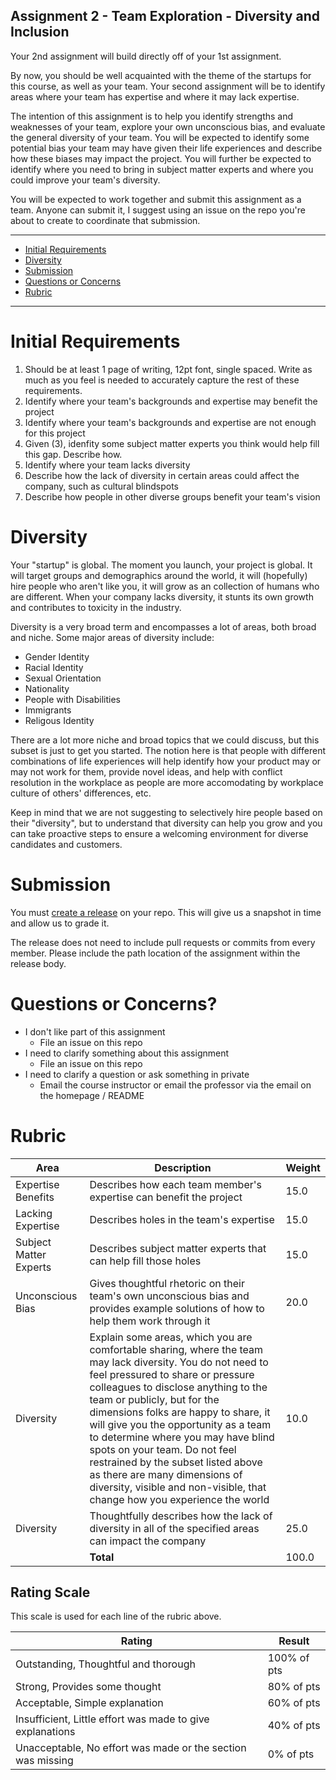 Assignment 2 - Team Exploration - Diversity and Inclusion
---

Your 2nd assignment will build directly off of your 1st assignment.

By now, you should be well acquainted with the theme of the startups for this course, as well as your team. Your second assignment will be to identify areas where your team has expertise and where it may lack expertise.

The intention of this assignment is to help you identify strengths and weaknesses of your team, explore your own unconscious bias, and evaluate the general diversity of your team. You will be expected to identify some potential bias your team may have given their life experiences and describe how these biases may impact the project. You will further be expected to identify where you need to bring in subject matter experts and where you could improve your team's diversity.

You will be expected to work together and submit this assignment as a team. Anyone can submit it, I suggest using an issue on the repo you're about to create to coordinate that submission.

---

- [Initial Requirements](#initial-requirements)
- [Diversity](#diversity)
- [Submission](#submission)
- [Questions or Concerns](#questions-or-concerns)
- [Rubric](#rubric)

---

# Initial Requirements

1. Should be at least 1 page of writing, 12pt font, single spaced. Write as much as you feel is needed to accurately capture the rest of these requirements.
2. Identify where your team's backgrounds and expertise may benefit the project
3. Identify where your team's backgrounds and expertise are not enough for this project
4. Given (3), idenfity some subject matter experts you think would help fill this gap. Describe how.
5. Identify where your team lacks diversity
6. Describe how the lack of diversity in certain areas could affect the company, such as cultural blindspots
7. Describe how people in other diverse groups benefit your team's vision

# Diversity

Your "startup" is global. The moment you launch, your project is global. It will target groups and demographics around the world, it will (hopefully) hire people who aren't like you, it will grow as an collection of humans who are different. When your company lacks diversity, it stunts its own growth and contributes to toxicity in the industry.

Diversity is a very broad term and encompasses a lot of areas, both broad and niche. Some major areas of diversity include:

 - Gender Identity
 - Racial Identity
 - Sexual Orientation
 - Nationality
 - People with Disabilities
 - Immigrants
 - Religous Identity

There are a lot more niche and broad topics that we could discuss, but this subset is just to get you started. The notion here is that people with different combinations of life experiences will help identify how your product may or may not work for them, provide novel ideas, and help with conflict resolution in the workplace as people are more accomodating by workplace culture of others' differences, etc.

Keep in mind that we are not suggesting to selectively hire people based on their "diversity", but to understand that diversity can help you grow and you can take proactive steps to ensure a welcoming environment for diverse candidates and customers.

# Submission

You must [create a release](https://help.github.com/en/articles/creating-releases) on your repo.
This will give us a snapshot in time and allow us to grade it.

The release does not need to include pull requests or commits from every member. Please include the path location of the assignment within the release body.
 
# Questions or Concerns?
 
 - I don't like part of this assignment
   - File an issue on this repo
 - I need to clarify something about this assignment
   - File an issue on this repo
 - I need to clarify a question or ask something in private
   - Email the course instructor or email the professor via the email on the homepage / README
 
# Rubric
 
| Area | Description| Weight |
| --- | --- | --- |
| Expertise Benefits | Describes how each team member's expertise can benefit the project | 15.0 |
| Lacking Expertise | Describes holes in the team's expertise | 15.0 |
| Subject Matter Experts | Describes subject matter experts that can help fill those holes | 15.0 |
| Unconscious Bias | Gives thoughtful rhetoric on their team's own unconscious bias and provides example solutions of how to help them work through it | 20.0 |
| Diversity | Explain some areas, which you are comfortable sharing, where the team may lack diversity. You do not need to feel pressured to share or pressure colleagues to disclose anything to the team or publicly, but for the dimensions folks are happy to share, it will give you the opportunity as a team to determine where you may have blind spots on your team. Do not feel restrained by the subset listed above as there are many dimensions of diversity, visible and non-visible, that change how you experience the world | 10.0 |
| Diversity | Thoughtfully describes how the lack of diversity in all of the specified areas can impact the company | 25.0 |
| | **Total** | 100.0 |

## Rating Scale

This scale is used for each line of the rubric above.

| Rating | Result |
| --- | --- |
| Outstanding, Thoughtful and thorough | 100% of pts | 
| Strong, Provides some thought | 80% of pts |
| Acceptable, Simple explanation | 60% of pts |
| Insufficient, Little effort was made to give explanations | 40% of pts |
| Unacceptable, No effort was made or the section was missing | 0% of pts |
